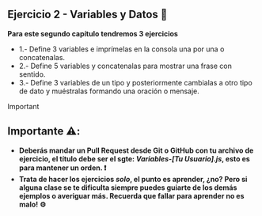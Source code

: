 ## Ejercicio 2 - Variables y Datos 👾
**Para este segundo capítulo tendremos 3 ejercicios**
- 1.- Define 3 variables e imprímelas en la consola una por una o concatenalas.
- 2.- Define 5 variables y concatenalas para mostrar una frase con sentido.
- 3.- Define 3 variables de un tipo y posteriormente cambialas a otro tipo de dato y muéstralas formando una oración o mensaje.
> [!IMPORTANT]
> ## Importante ⚠️: 
> - **Deberás mandar un Pull Request desde Git o GitHub con tu archivo de ejercicio, el título debe ser el sgte: *Variables-[Tu Usuario].js*, esto es para mantener un orden. ❗**
> - **Trata de hacer los ejercicios *solo*, el punto es aprender, ¿no? Pero si alguna clase se te dificulta siempre puedes guiarte de los demás ejemplos o averiguar más. Recuerda que fallar para aprender no es malo! ⚙️**
